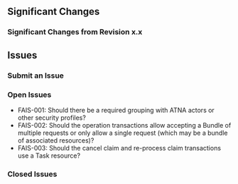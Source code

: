 
## Significant Changes

### Significant Changes from Revision x.x

## Issues

### Submit an Issue

### Open Issues

- FAIS-001: Should there be a required grouping with ATNA actors or other security profiles?
- FAIS-002: Should the operation transactions allow accepting a Bundle of multiple requests or only allow a single request (which may be a bundle of associated resources)?
- FAIS-003: Should the cancel claim and re-process claim transactions use a Task resource?

### Closed Issues

